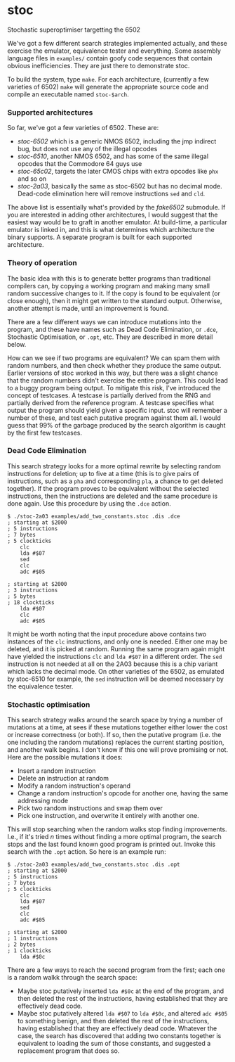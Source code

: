 # stoc
Stochastic superoptimiser targetting the 6502

We've got a few different search strategies implemented actually, and these exercise the emulator, equivalence tester and everything. Some assembly language files in `examples/` contain goofy code sequences that contain obvious inefficiencies. They are just there to demonstrate stoc.

To build the system, type `make`. For each architecture, (currently a few varieties of 6502) `make` will generate the appropriate source code and compile an executable named `stoc-$arch`.

### Supported architectures
So far, we've got a few varieties of 6502. These are:

- *stoc-6502* which is a generic NMOS 6502, including the jmp indirect bug, but does not use any of the illegal opcodes
- *stoc-6510*, another NMOS 6502, and has some of the same illegal opcodes that the Commodore 64 guys use
- *stoc-65c02*, targets the later CMOS chips with extra opcodes like `phx` and so on
- *stoc-2a03*, basically the same as stoc-6502 but has no decimal mode. Dead-code elimination here will remove instructions `sed` and `cld`.

The above list is essentially what's provided by the *fake6502* submodule. If you are interested in adding other architectures, I would suggest that the easiest way would be to graft in another emulator. At build-time, a particular emulator is linked in, and this is what determines which architecture the binary supports. A separate program is built for each supported architecture.

### Theory of operation
The basic idea with this is to generate better programs than traditional compilers can, by copying a working program and making many small random successive changes to it. If the copy is found to be equivalent (or close enough), then it might get written to the standard output. Otherwise, another attempt is made, until an improvement is found.

There are a few different ways we can introduce mutations into the program, and these have names such as Dead Code Elimination, or `.dce`, Stochastic Optimisation, or `.opt`, etc. They are described in more detail below. 

How can we see if two programs are equivalent? We can spam them with random numbers, and then check whether they produce the same output. Earlier versions of stoc worked in this way, but there was a slight chance that the random numbers didn't exercise the entire program. This could lead to a buggy program being output. To mitigate this risk, I've introduced the concept of testcases. A testcase is partially derived from the RNG and partially derived from the reference program. A testcase specifies what output the program should yield given a specific input. stoc will remember a number of these, and test each putative program against them all. I would guess that 99% of the garbage produced by the search algorithm is caught by the first few testcases.

### Dead Code Elimination
This search strategy looks for a more optimal rewrite by selecting random instructions for deletion; up to five at a time (this is to give pairs of instructions, such as a `pha` and corresponding `pla`, a chance to get deleted together). If the program proves to be equivalent without the selected instructions, then the instructions are deleted and the same procedure is done again. Use this procedure by using the `.dce` action.

```
$ ./stoc-2a03 examples/add_two_constants.stoc .dis .dce
; starting at $2000
; 5 instructions
; 7 bytes
; 5 clockticks
	clc
	lda #$07
	sed
	clc
	adc #$05

; starting at $2000
; 3 instructions
; 5 bytes
; 18 clockticks
	lda #$07
	clc
	adc #$05

```

It might be worth noting that the input procedure above contains two instances of the `clc` instructions, and only one is needed. Either one may be deleted, and it is picked at random. Running the same program again might have yielded the instructions `clc` and `lda #$07` in a different order. The `sed` instruction is not needed at all on the 2A03 because this is a chip variant which lacks the decimal mode. On other varieties of the 6502, as emulated by stoc-6510 for example, the `sed` instruction will be deemed necessary by the equivalence tester.

### Stochastic optimisation
This search strategy walks around the search space by trying a number of mutations at a time, at sees if these mutations together either lower the cost or increase correctness (or both). If so, then the putative program (i.e. the one including the random mutations) replaces the current starting position, and another walk begins. I don't know if this one will prove promising or not. Here are the possible mutations it does:
 - Insert a random instruction
 - Delete an instruction at random
 - Modify a random instruction's operand
 - Change a random instruction's opcode for another one, having the same addressing mode
 - Pick two random instructions and swap them over
 - Pick one instruction, and overwrite it entirely with another one.

This will stop searching when the random walks stop finding improvements. I.e., if it's tried *n* times without finding a more optimal program, the search stops and the last found known good program is printed out. Invoke this search with the `.opt` action. So here is an example run:
```
$ ./stoc-2a03 examples/add_two_constants.stoc .dis .opt
; starting at $2000
; 5 instructions
; 7 bytes
; 5 clockticks
	clc
	lda #$07
	sed
	clc
	adc #$05

; starting at $2000
; 1 instructions
; 2 bytes
; 1 clockticks
	lda #$0c

```

There are a few ways to reach the second program from the first; each one is a random walkk through the search space:
- Maybe stoc putatively inserted `lda #$0c` at the end of the program, and then deleted the rest of the instructions, having established that they are effectively dead code.
- Maybe stoc putatively altered `lda #$07` to `lda #$0c`, and altered `adc #$05` to something benign, and then deleted the rest of the instructions, having established that they are effectively dead code.
Whatever the case, the search has discovered that adding two constants together is equivalent to loading the sum of those constants, and suggested a replacement program that does so.
